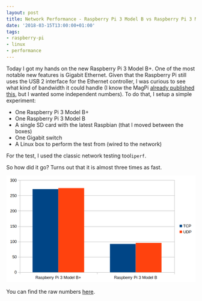 ```yaml
---
layout: post
title: Network Performance - Raspberry Pi 3 Model B vs Raspberry Pi 3 Model B+
date: '2018-03-15T13:00:00+01:00'
tags:
- raspberry-pi
- linux
- performance
---
```


Today I got my hands on the new Raspberry Pi 3 Model B+. One of the most notable new features is Gigabit Ethernet. Given that the Raspberry Pi still uses the USB 2 interface for the Ethernet controller, I was curious to see what kind of bandwidth it could handle (I know the MagPi [already published this](https://www.raspberrypi.org/magpi/raspberry-pi-3-specs-benchmarks/), but I wanted some independent numbers). To do that, I setup a simple experiment:

 * One Raspberry Pi 3 Model B+
 * One Raspberry Pi 3 Model B
 * A single SD card with the latest Raspbian (that I moved between the boxes)
 * One Gigabit switch
 * A Linux box to perform the test from (wired to the network)

For the test, I used the classic network testing tool`iperf`. 

So how did it go? Turns out that it is almost three times as fast.

![](/assets/pi3-vs-pi3+.png)

You can find the raw numbers [here](https://gist.github.com/vpetersson/d6daa360bb207142faf6c555ff84b17f).
